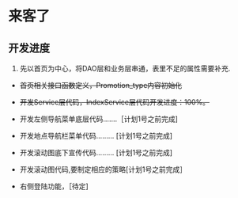 # 来客了

## 开发进度

1. 先以首页为中心，将DAO层和业务层串通，表里不足的属性需要补充.

-  ~~首页相关接口函数定义，Promotion_type内容初始化~~

-  ~~开发Service层代码，IndexService层代码开发进度：100%。~~

-  开发左侧导航菜单底层代码.......［计划1号之前完成]

-  开发地点导航栏菜单代码......... [计划1号之前完成]

-  开发滚动图底下宣传代码......... [计划1号之前完成]

-  开发滚动图代码,要制定相应的策略[计划1号之前完成］

-  右侧登陆功能，［待定]

